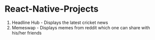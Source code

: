 # React-Native-Projects

<ol>
    <li>Headline Hub - Displays the latest cricket news</li>
    <li>Memeswap - Displays memes from reddit which one can share with his/her friends</li>
</ol>